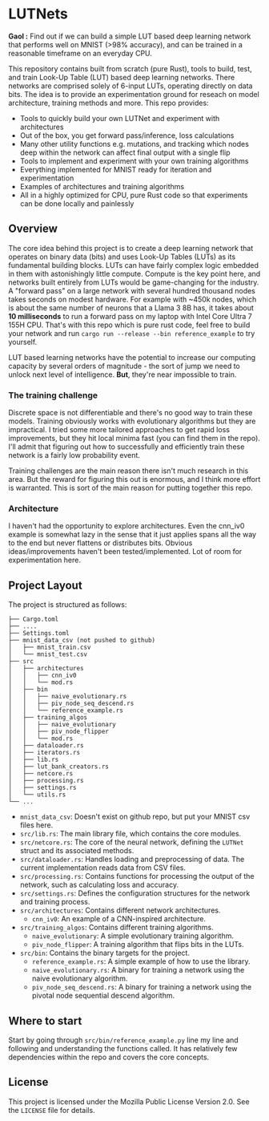 # LUTNets

**Gaol :** Find out if we can build a simple LUT based deep learning network that performs well on MNIST (>98% accuracy), and can be trained in a reasonable timeframe on an everyday CPU.

This repository contains built from scratch (pure Rust), tools to build, test, and train Look-Up Table (LUT) based deep learning networks. There networks are comprised solely of 6-input LUTs, operating directly on data bits. The idea is to provide an experimentation ground for reseach on model architecture, training methods and more. This repo provides:
- Tools to quickly build your own LUTNet and experiment with architectures
- Out of the box, you get forward pass/inference, loss calculations
- Many other utility functions e.g. mutations, and tracking which nodes deep within the network can affect final output with a single flip
- Tools to implement and experiment with your own training algorithms
- Everything implemented for MNIST ready for iteration and experimentation
- Examples of architectures and training algorithms
- All in a highly optimized for CPU, pure Rust code so that experiments can be done locally and painlessly

## Overview
The core idea behind this project is to create a deep learning network that operates on binary data (bits) and uses Look-Up Tables (LUTs) as its fundamental building blocks. LUTs can have fairly complex logic embedded in them with astonishingly little compute. Compute is the key point here, and networks built entirely from LUTs would be game-changing for the industry. A "forward pass" on a large network with several hundred thousand nodes takes seconds on modest hardware. For example with ~450k nodes, which is about the same number of neurons that a Llama 3 8B has, it takes about **10 milliseconds** to run a forward pass on my laptop with Intel Core Ultra 7 155H CPU. That's with this repo which is pure rust code, feel free to build your network and run `cargo run --release --bin reference_example` to try yourself.

LUT based learning networks have the potential to increase our computing capacity by several orders of magnitude - the sort of jump we need to unlock next level of intelligence. **But**, they're near impossible to train.

### The training challenge
Discrete space is not differentiable and there's no good way to train these models. Training obviously works with evolutionary algorithms but they are impractical. I tried some more tailored approaches to get rapid loss improvements, but they hit local minima fast (you can find them in the repo). I'll admit that figuring out how to successfully and efficiently train these network is a fairly low probability event.

Training challenges are the main reason there isn't much research in this area. But the reward for figuring this out is enormous, and I think more effort is warranted. This is sort of the main reason for putting together this repo.

### Architecture 

I haven't had the opportunity to explore architectures. Even the cnn_iv0 example is somewhat lazy in the sense that it just applies spans all the way to the end but never flattens or distributes bits. Obvious ideas/improvements haven't been tested/implemented. Lot of room for experimentation here.

## Project Layout
The project is structured as follows:

```
├── Cargo.toml
├── ....
├── Settings.toml
├── mnist_data_csv (not pushed to github)
│   ├── mnist_train.csv
│   └── mnist_test.csv
├── src
│   ├── architectures
│   │   ├── cnn_iv0
│   │   └── mod.rs
│   ├── bin
│   │   ├── naive_evolutionary.rs
│   │   ├── piv_node_seq_descend.rs
│   │   └── reference_example.rs
│   ├── training_algos
│   │   ├── naive_evolutionary
│   │   ├── piv_node_flipper
│   │   └── mod.rs
│   ├── dataloader.rs
│   ├── iterators.rs
│   ├── lib.rs
│   ├── lut_bank_creators.rs
│   ├── netcore.rs
│   ├── processing.rs
│   ├── settings.rs
│   └── utils.rs
└── ...
```

*   `mnist_data_csv`: Doesn't exist on github repo, but put your MNIST csv files here.
*   `src/lib.rs`: The main library file, which contains the core modules.
*   `src/netcore.rs`: The core of the neural network, defining the `LUTNet` struct and its associated methods.
*   `src/dataloader.rs`:  Handles loading and preprocessing of data. The current implementation reads data from CSV files.
*   `src/processing.rs`: Contains functions for processing the output of the network, such as calculating loss and accuracy.
*   `src/settings.rs`:  Defines the configuration structures for the network and training process.
*   `src/architectures`: Contains different network architectures.
    *   `cnn_iv0`: An example of a CNN-inspired architecture.
*   `src/training_algos`: Contains different training algorithms.
    *   `naive_evolutionary`: A simple evolutionary training algorithm.
    *   `piv_node_flipper`: A training algorithm that flips bits in the LUTs.
*   `src/bin`: Contains the binary targets for the project.
    *   `reference_example.rs`: A simple example of how to use the library.
    *   `naive_evolutionary.rs`: A binary for training a network using the naive evolutionary algorithm.
    *   `piv_node_seq_descend.rs`: A binary for training a network using the pivotal node sequential descend algorithm.

## Where to start

Start by going through `src/bin/reference_example.py` line my line and following and understanding the functions called. It has relatively few dependencies within the repo and covers the core concepts. 

## License

This project is licensed under the Mozilla Public License Version 2.0. See the `LICENSE` file for details.
